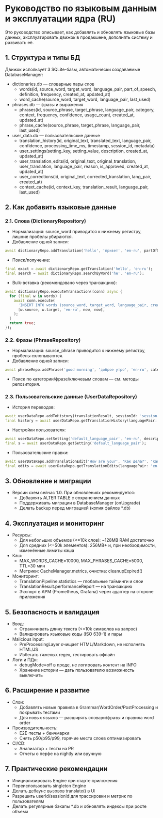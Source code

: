 # Руководство по языковым данным и эксплуатации ядра (RU)

Это руководство описывает, как добавлять и обновлять языковые базы данных, эксплуатировать движок в продакшене, дополнять систему и развивать её.

## 1. Структура и типы БД

Движок использует 3 SQLite-базы, автоматически создаваемые DatabaseManager:
- dictionaries.db — словарные пары слов
  - words(id, source_word, target_word, language_pair, part_of_speech, definition, frequency, created_at, updated_at)
  - word_cache(source_word, target_word, language_pair, last_used)
- phrases.db — фразы и выражения
  - phrases(id, source_phrase, target_phrase, language_pair, category, context, frequency, confidence, usage_count, created_at, updated_at)
  - phrase_cache(source_phrase, target_phrase, language_pair, last_used)
- user_data.db — пользовательские данные
  - translation_history(id, original_text, translated_text, language_pair, confidence, processing_time_ms, timestamp, session_id, metadata)
  - user_settings(setting_key, setting_value, description, created_at, updated_at)
  - user_translation_edits(id, original_text, original_translation, user_translation, language_pair, reason, is_approved, created_at, updated_at)
  - user_corrections(id, original_text, corrected_translation, lang_pair, created_at)
  - context_cache(id, context_key, translation_result, language_pair, last_used)

## 2. Как добавить языковые данные

### 2.1. Слова (DictionaryRepository)
- Нормализация: source_word приводится к нижнему регистру, лишние пробелы убираются.
- Добавление одной записи:
```dart path=null start=null
await dictionaryRepo.addTranslation('hello', 'привет', 'en-ru', partOfSpeech: 'noun', frequency: 10);
```
- Поиск/получение:
```dart path=null start=null
final exact = await dictionaryRepo.getTranslation('hello', 'en-ru');
final search = await dictionaryRepo.searchByWord('he', 'en-ru');
```
- Bulk-вставка (рекомендовано через транзакцию):
```dart path=null start=null
await dictionaryRepo.executeTransaction((conn) async {
  for (final w in words) {
    await conn.execute(
      'INSERT INTO words (source_word, target_word, language_pair, created_at, updated_at) VALUES (?, ?, ?, ?, ?)',
      [w.source, w.target, 'en-ru', now, now],
    );
  }
  return true;
});
```

### 2.2. Фразы (PhraseRepository)
- Нормализация: source_phrase приводится к нижнему регистру, пробелы схлопываются.
- Добавление одной записи:
```dart path=null start=null
await phraseRepo.addPhrase('good morning', 'доброе утро', 'en-ru', category: 'greetings', confidence: 95, frequency: 50);
```
- Поиск по категории/фразе/ключевым словам — см. методы репозитория.

### 2.3. Пользовательские данные (UserDataRepository)
- История переводов:
```dart path=null start=null
await userDataRepo.addToHistory(translationResult, sessionId: 'session-1');
final history = await userDataRepo.getTranslationHistory(languagePair: 'en-ru', limit: 100);
```
- Настройки пользователя:
```dart path=null start=null
await userDataRepo.setSetting('default_language_pair', 'en-ru', description: 'Default pair');
final s = await userDataRepo.getSetting('default_language_pair');
```
- Пользовательские правки:
```dart path=null start=null
await userDataRepo.addTranslationEdit('How are you?', 'Как дела?', 'Как поживаешь?', 'en-ru', reason: 'More natural');
final edits = await userDataRepo.getTranslationEdits(languagePair: 'en-ru');
```

## 3. Обновление и миграции
- Версии схем сейчас 1.0. При обновлениях рекомендуется:
  - Добавлять ALTER TABLE с сохранением данных
  - Поддерживать миграции в DatabaseManager (onUpgrade)
  - Делать backup перед миграцией (копия файлов *.db)

## 4. Эксплуатация и мониторинг
- Ресурсы:
  - Для небольших объемов (<=10k слов): ~128MB RAM достаточно
  - Для средних (<=50k элементов): 256MB+ и, при необходимости, изменённые лимиты кэша
- Кэш:
  - MAX_WORDS_CACHE=10000, MAX_PHRASES_CACHE=5000, TTL=30 мин
  - Метрики: CacheManager.metrics, очистка: cleanupExpired()
- Мониторинг:
  - TranslationPipeline.statistics — глобальные тайминги и слои
  - TranslationResult.performanceReport — на транзакцию
  - Экспорт в APM (Prometheus, Grafana) через адаптер на стороне приложения

## 5. Безопасность и валидация
- Ввод:
  - Ограничивать длину текста (<=10k символов на запрос)
  - Валидировать языковые коды (ISO 639-1) и пары
- Malicious input:
  - PreProcessingLayer очищает HTML/Markdown, не исполнять HTML/JS
  - Избегать тяжелых regex, тестировать офлайн
- Логи и ПДн:
  - debugMode=off в проде, не логировать контент на INFO
  - Хранение истории — дать пользователю возможность выключить

## 6. Расширение и развитие
- Слои:
  - Добавлять новые правила в Grammar/WordOrder/PostProcessing и покрывать тестами
  - Для новых языков — расширять словари/фразы и правила word order
- Производительность:
  - E2E-тесты + бенчмарки
  - Снять p50/p95/p99, горячие места слоев оптимизировать
- CI/CD:
  - Анализатор + тесты на PR
  - Отчеты о перфе на nightly или вручную

## 7. Практические рекомендации
- Инициализировать Engine при старте приложения
- Переиспользовать singleton Engine
- Делать дебаунс вызовов translate() в UI
- Разрешить userId/sessionId для трассировки и метрик по пользователям
- Делать регулярные бэкапы *.db и обновлять индексы при росте объема
